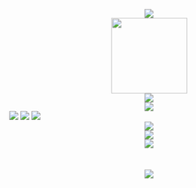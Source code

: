 
<!--
**ranwithyou/ranwithyou** is a ✨ _special_ ✨ repository because its `README.md` (this file) appears on your GitHub profile.

Here are some ideas to get you started:

- 🔭 I’m currently working on ...
- 🌱 I’m currently learning ...
- 👯 I’m looking to collaborate on ...
- 🤔 I’m looking for help with ...
- 💬 Ask me about ...
- 📫 How to reach me: ...
- 😄 Pronouns: ...
- ⚡ Fun fact: ...
-->
<div align="center">
    <img src="https://metrics.lecoq.io/ranwithyou?template=classic&config.timezone=Asia%2FShanghai">
</div>
<div align="center">
    <img height="137px" src="https://github-readme-stats.vercel.app/api?username=ranwithyou&hide_title=true&hide_border=true&show_icons=trueline_height=21&text_color=000&icon_color=000&bg_color=0,ea6161,ffc64d,fffc4d,52fa5a&theme=graywhite" />
</div>
<div align="center">
    <img  src="https://github-readme-stats.vercel.app/api/top-langs/?username=ranwithyou&hide_title=true&hide_border=true&layout=compact&langs_count=6&text_color=000&icon_color=fff&bg_color=0,52fa5a,4dfcff,c64dff&theme=graywhite" />
</div>
<div align="center">
  <img  src="https://github-profile-trophy.vercel.app/?username=ranwithyou&theme=gruvbox&row=1&column=7&no-frame=true&no-bg=true" />
</div>
<span >
	<img  src="https://img.shields.io/badge/-HTML5-E34F26?style=flat-square&logo=html5&logoColor=white" />
	<img  src="https://img.shields.io/badge/-CSS3-1572B6?style=flat-square&logo=css3" />
	<img  src="https://img.shields.io/badge/-JavaScript-oringe?style=flat-square&logo=javascript" />
</span>
<div align="center">
    <img  src="https://visitor-badge.glitch.me/badge?page_id=ranwithyou" />
</div>
<div align="center">
    <img src="https://activity-graph.herokuapp.com/graph?username=ranwithyou&theme=xcode" />
</div>
<div align="center">
    <img  src="https://github-readme-streak-stats.herokuapp.com/?user=ranwithyou" />
</div>
<h1 align="center">
  <a href="https://sunguoqi.com/">
    <img src="https://readme-typing-svg.herokuapp.com/?lines=console.log(%22Hello%2C%20World!%22);小苒祝你诸事顺利!&center=true&size=27">
  </a>
</h1>
